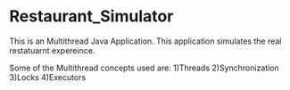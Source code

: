 # Restaurant_Simulator

This is an Multithread Java Application. This application simulates the real restatuarnt expereince.

Some of the Multithread concepts used are:
  1)Threads
  2)Synchronization
  3)Locks
  4)Executors
  
